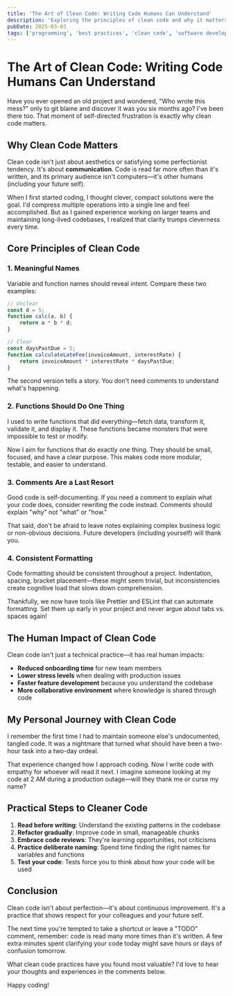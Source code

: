 ```yaml
---
title: 'The Art of Clean Code: Writing Code Humans Can Understand'
description: 'Exploring the principles of clean code and why it matters for developers, teams, and the future of your software projects.'
pubDate: 2025-03-03
tags: ['programming', 'best practices', 'clean code', 'software development']
---
```


# The Art of Clean Code: Writing Code Humans Can Understand

Have you ever opened an old project and wondered, "Who wrote this mess?" only to git blame and discover it was you six months ago? I've been there too. That moment of self-directed frustration is exactly why clean code matters.

## Why Clean Code Matters

Clean code isn't just about aesthetics or satisfying some perfectionist tendency. It's about **communication**. Code is read far more often than it's written, and its primary audience isn't computers—it's other humans (including your future self).

When I first started coding, I thought clever, compact solutions were the goal. I'd compress multiple operations into a single line and feel accomplished. But as I gained experience working on larger teams and maintaining long-lived codebases, I realized that clarity trumps cleverness every time.

## Core Principles of Clean Code

### 1. Meaningful Names

Variable and function names should reveal intent. Compare these two examples:

```javascript
// Unclear
const d = 5;
function calc(a, b) {
	return a * b * d;
}

// Clear
const daysPastDue = 5;
function calculateLateFee(invoiceAmount, interestRate) {
	return invoiceAmount * interestRate * daysPastDue;
}
```

The second version tells a story. You don't need comments to understand what's happening.

### 2. Functions Should Do One Thing

I used to write functions that did everything—fetch data, transform it, validate it, and display it. These functions became monsters that were impossible to test or modify.

Now I aim for functions that do exactly one thing. They should be small, focused, and have a clear purpose. This makes code more modular, testable, and easier to understand.

### 3. Comments Are a Last Resort

Good code is self-documenting. If you need a comment to explain what your code does, consider rewriting the code instead. Comments should explain "why" not "what" or "how."

That said, don't be afraid to leave notes explaining complex business logic or non-obvious decisions. Future developers (including yourself) will thank you.

### 4. Consistent Formatting

Code formatting should be consistent throughout a project. Indentation, spacing, bracket placement—these might seem trivial, but inconsistencies create cognitive load that slows down comprehension.

Thankfully, we now have tools like Prettier and ESLint that can automate formatting. Set them up early in your project and never argue about tabs vs. spaces again!

## The Human Impact of Clean Code

Clean code isn't just a technical practice—it has real human impacts:

- **Reduced onboarding time** for new team members
- **Lower stress levels** when dealing with production issues
- **Faster feature development** because you understand the codebase
- **More collaborative environment** where knowledge is shared through code

## My Personal Journey with Clean Code

I remember the first time I had to maintain someone else's undocumented, tangled code. It was a nightmare that turned what should have been a two-hour task into a two-day ordeal.

That experience changed how I approach coding. Now I write code with empathy for whoever will read it next. I imagine someone looking at my code at 2 AM during a production outage—will they thank me or curse my name?

## Practical Steps to Cleaner Code

1. **Read before writing**: Understand the existing patterns in the codebase
2. **Refactor gradually**: Improve code in small, manageable chunks
3. **Embrace code reviews**: They're learning opportunities, not criticisms
4. **Practice deliberate naming**: Spend time finding the right names for variables and functions
5. **Test your code**: Tests force you to think about how your code will be used

## Conclusion

Clean code isn't about perfection—it's about continuous improvement. It's a practice that shows respect for your colleagues and your future self.

The next time you're tempted to take a shortcut or leave a "TODO" comment, remember: code is read many more times than it's written. A few extra minutes spent clarifying your code today might save hours or days of confusion tomorrow.

What clean code practices have you found most valuable? I'd love to hear your thoughts and experiences in the comments below.

Happy coding!
